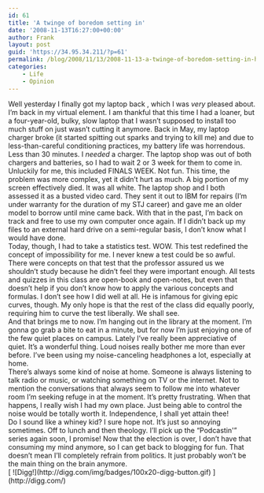 ```yaml
---
id: 61
title: 'A twinge of boredom setting in'
date: '2008-11-13T16:27:00+00:00'
author: Frank
layout: post
guid: 'https://34.95.34.211/?p=61'
permalink: /blog/2008/11/13/2008-11-13-a-twinge-of-boredom-setting-in-html/
categories:
    - Life
    - Opinion
---
```


<div src="v5"><div>Well yesterday I finally got my laptop back , which I was <span class="Apple-style-span" style="font-style: italic;">very</span> pleased about. I’m back in my virtual element. I am thankful that this time I had a loaner, but a four-year-old, bulky, slow laptop that I wasn’t supposed to install too much stuff on just wasn’t cutting it anymore. Back in May, my laptop charger broke (it started spitting out sparks and trying to kill me) and due to less-than-careful conditioning practices, my battery life was horrendous. Less than 30 minutes. I <span class="Apple-style-span" style="font-style: italic;">needed</span> a charger. The laptop shop was out of both chargers and batteries, so I had to wait 2 or 3 week for them to come in. Unluckily for me, this included FINALS WEEK. Not fun. This time, the problem was more complex, yet it didn’t hurt as much. A big portion of my screen effectively died. It was all white. The laptop shop and I both assessed it as a busted video card. They sent it out to IBM for repairs (I’m under warranty for the duration of my STJ career) and gave me an older model to borrow until mine came back. With that in the past, I’m back on track and free to use my own computer once again. If I didn’t back up my files to an external hard drive on a semi-regular basis, I don’t know what I would have done. </div><div></div><div>Today, though, I had to take a statistics test. WOW. This test redefined the concept of impossibility for me. I never knew a test could be so awful. There were concepts on that test that the professor assured us we shouldn’t study because he didn’t feel they were important enough. All tests and quizzes in this class are open-book and open-notes, but even that doesn’t help if you don’t know how to apply the various concepts and formulas. I don’t see how I did well at all. He is infamous for giving epic curves, though. My only hope is that the rest of the class did equally poorly, requiring him to curve the test liberally. We shall see.</div><div></div><div>And that brings me to now. I’m hanging out in the library at the moment. I’m gonna go grab a bite to eat in a minute, but for now I’m just enjoying one of the few quiet places on campus. Lately I’ve really been appreciative of quiet. It’s a wonderful thing. Loud noises really bother me more than ever before. I’ve been using my noise-canceling headphones a lot, especially at home. </div><div>There’s always some kind of noise at home. Someone is always listening to talk radio or music, or watching something on TV or the internet. Not to mention the conversations that always seem to follow me into whatever room I’m seeking refuge in at the moment. It’s pretty frustrating. When that happens, I really wish I had my own place. Just being able to control the noise would be totally worth it. Independence, I shall yet attain thee!</div><div></div><div>Do I sound like a whiney kid? I sure hope not. It’s just so annoying sometimes. Off to lunch and then theology. I’ll pick up the “Podcastin'” series again soon, I promise! Now that the election is over, I don’t have that consuming my mind anymore, so I can get back to blogging for fun. That doesn’t mean I’ll completely refrain from politics. It just probably won’t be the main thing on the brain anymore.</div><div></div>[  
![Digg!](http://digg.com/img/badges/100x20-digg-button.gif)  ](http://digg.com/)

</div>